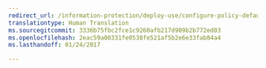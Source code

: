 ```yaml
---
redirect_url: /information-protection/deploy-use/configure-policy-default
translationtype: Human Translation
ms.sourcegitcommit: 3336b75fbc2fce1c9260afb217d909b2b772ed03
ms.openlocfilehash: 2eac59a00331fe0538fe521af5b2e6e33fab84a4
ms.lasthandoff: 01/24/2017

---
```


